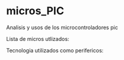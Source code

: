 # micros_PIC
Analisis y usos de los microcontroladores pic

Lista de micros utlizados:


Tecnologia utilizados como perifericos:
